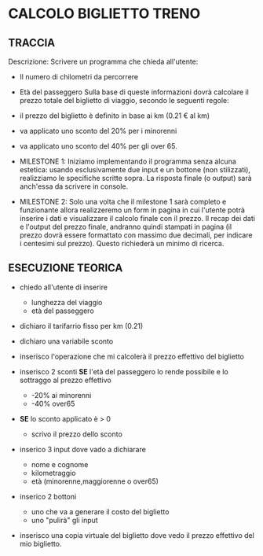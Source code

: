# CALCOLO BIGLIETTO TRENO

## TRACCIA

Descrizione:
Scrivere un programma che chieda all'utente:

- Il numero di chilometri da percorrere
- Età del passeggero
  Sulla base di queste informazioni dovrà calcolare il prezzo totale del biglietto di viaggio, secondo le seguenti regole:
- il prezzo del biglietto è definito in base ai km (0.21 € al km)
- va applicato uno sconto del 20% per i minorenni
- va applicato uno sconto del 40% per gli over 65.

- MILESTONE 1:
  Iniziamo implementando il programma senza alcuna estetica: usando esclusivamente due input e un bottone (non stilizzati), realizziamo le specifiche scritte sopra. La risposta finale (o output) sarà anch'essa da scrivere in console.
- MILESTONE 2:
  Solo una volta che il milestone 1 sarà completo e funzionante allora realizzeremo un form in pagina in cui l'utente potrà inserire i dati e visualizzare il calcolo finale con il prezzo.
  Il recap dei dati e l'output del prezzo finale, andranno quindi stampati in pagina (il prezzo dovrà essere formattato con massimo due decimali, per indicare i centesimi sul prezzo). Questo richiederà un minimo di ricerca.

## ESECUZIONE TEORICA

- chiedo all'utente di inserire

  - lunghezza del viaggio
  - età del passeggero

- dichiaro il tarifarrio fisso per km (0.21)

- dichiaro una variabile sconto

- inserisco l'operazione che mi calcolerà il prezzo effettivo del biglietto

- inserisco 2 sconti **SE** l'età del passeggero lo rende possibile e lo sottraggo al prezzo effettivo
  - -20% ai minorenni
  - -40% over65
- **SE** lo sconto applicato è > 0

  - scrivo il prezzo dello sconto

- inserico 3 input dove vado a dichiarare

  - nome e cognome
  - kilometraggio
  - età (minorenne,maggiorenne o over65)

- inserico 2 bottoni

  - uno che va a generare il costo del biglietto
  - uno "pulirà" gli input

- inserisco una copia virtuale del biglietto dove vedo il prezzo effettivo del mio biglietto.
